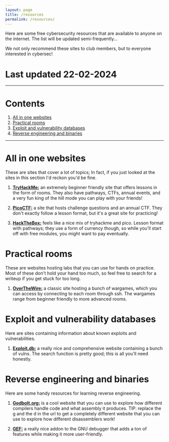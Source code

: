 ```yaml
---
layout: page
title: /resources
permalink: /resources/
---
```


Here are some free cybersecurity resources that are available to anyone on the internet. The list will be updated semi-frequently...

We not only recommend these sites to club members, but to everyone interested in cybersec!

# Last updated 22-02-2024

---

# Contents
1) <a href="#AIO">All in one websites</a>
2) <a href="#prac">Practical rooms</a>
3) <a href="#db">Exploit and vulnerability databases</a>
3) <a href="#rev">Reverse engineering and binaries</a>

---

# <a id="AIO">All in one websites</a>

These are sites that cover a lot of topics; In fact, if you just looked at the sites in this section I'd reckon you'd be fine.

1) **[TryHackMe:](https://tryhackme.com/)** an extremely beginner friendly site that offers lessons in the form of rooms. They also have pathways, CTFs, annual events, and a very fun king of the hill mode you can play with your friends!

2) **[PicoCTF:](https://picoctf.org/)** a site that hosts challenge questions and an annual CTF. They don't exactly follow a lesson format, but it's a great site for practicing!

3) **[HackTheBox:](https://www.hackthebox.com/)** feels like a nice mix of tryhackme and pico. Lesson format with pathways; they use a form of currency though, so while you'll start off with free modules, you might want to pay eventually.

# <a id="prac">Practical rooms</a>

These are websites hosting labs that you can use for hands on practice. Most of these don't hold your hand too much, so feel free to search for a writeup if you get stuck for too long.

1) **[OverTheWire:](www.overthewire.org/wargames)** a classic site hosting a bunch of wargames, which you can access by connecting to each room through ssh. The wargames range from beginner friendly to more advanced rooms.

# <a id="db">Exploit and vulnerability databases</a>

Here are sites containing information about known exploits and vulnerabilities.

1) **[Exploit.db:](https://exploit-db.com/)** a really nice and comprehensive website containing a bunch of vulns. The search function is pretty good; this is all you'll need honestly.

# <a id="rev">Reverse engineering and binaries</a>

Here are some handy resources for learning reverse engineering.

1) **[Godbolt.org:](https://godbolt.org/)** is a cool website that you can use to explore how different compilers handle code and what assembly it produces. TIP: replace the g and the d in the url to get a completely different website that you can use to explore how different disassemblers work!

2) **[GEF:](https://hugsy.github.io/gef/)** a really nice addon to the GNU debugger that adds a ton of features while making it more user-friendly. 
